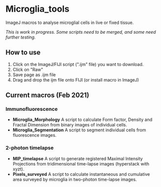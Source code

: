# Microglia_tools
ImageJ macros to analyse microglial cells in live or fixed tissue.

*This is work in progress. Some scripts need to be merged, and some need further testing.*

## How to use
1. Click on the ImageJ/FIJI script (".ijm" file) you want to download.
2. Click on "Raw"
3. Save page as .ijm file
4. Drag and drop the ijm file onto FIJI (or install macro in ImageJ)

## Current macros (Feb 2021)
### Immunofluorescence
- **Microglia_Morphology**  A script to calculate Form factor, Density and Fractal Dimension from binary images of individual cells.
- **Microglia_Segmentation**  A script to segment individual cells from fluorescence images.
### 2-photon timelapse
- **MIP_timelapse**  A script to generate registered Maximal Intensity Projections from tridimensional time-lapse images (hyperstack with xyzt).
- **Pixels_surveyed**  A script to calculate instantaneous and cumulative area surveyed by microglia in two-photon time-lapse images.
